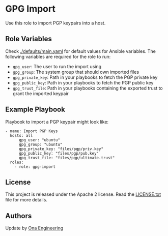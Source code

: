 GPG Import
=========

Use this role to import PGP keypairs into a host.
 

Role Variables
--------------

Check [./defaults/main.yaml](./defaults/main.yaml) for default values for Ansible variables. The following variables are required for the role to run:

 - `gpg_user`: The user to run the import using
 - `gpg_group`: The system group that should own imported files
 - `gpg_private_key`: Path in your playbooks to fetch the PGP private key
 - `gpg_public_key`: Path in your playbooks to fetch the PGP public key
 - `gpg_trust_file`: Path in your playbooks containing the exported trust to grant the imported keypair

Example Playbook
----------------

Playbook to import a PGP keypair might look like:

    - name: Import PGP Keys
      hosts: all
          gpg_user: "ubuntu"
          gpg_group: "ubuntu"
          gpg_private_key: "files/pgp/priv.key"
          gpg_public_key: "files/pgp/pub.key"
          gpg_trust_file: "files/pgp/ultimate.trust"
      roles:
        - role: gpg-import

License
-------

This project is released under the Apache 2 license. Read the [LICENSE.txt](./LICENSE.txt) file for more details.

Authors
-------

Update by [Ona Engineering](https://ona.io)
